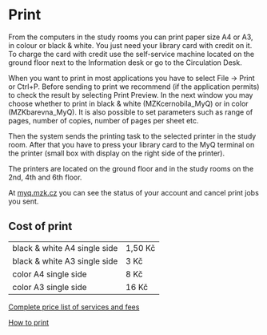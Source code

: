 # Print

From the computers in the study rooms you can print paper size A4 or A3, in colour or black & white. You just need your library card with credit on it. To charge the card with credit use the self-service machine located on the ground floor next to the Information desk or go to the Circulation Desk.

<!--![](/images/help/tisk/automat.jpg)-->

When you want to print in most applications you have to select File -> Print or Ctrl+P. Before sending to print we recommend (if the application permits) to check the result by selecting Print Preview. In the next window you may choose whether to print in black & white (MZKcernobila_MyQ) or in color (MZKbarevna_MyQ). It is also possible to set parameters such as range of pages, number of copies, number of pages per sheet etc.

Then the system sends the printing task to the selected printer in the study room. After that you have to press your library card to the MyQ terminal on the printer (small box with display on the right side of the printer). 

The printers are located on the ground floor and in the study rooms on the 2nd, 4th and 6th floor.

At <a class="external" href="http://myq.mzk.cz" target="_blank">myq.mzk.cz</a> you can see the status of your account and cancel print jobs you sent.

## Cost of print

<div class="row">
    <div class="col-sm-6">
        <table class="table">
            <tr>
                <td>black & white A4 single side</td>
                <td>1,50 Kč</td>
            </tr>
            <tr>
                <td>black & white A3 single side</td>
                <td>3 Kč</td>
            </tr>
            <tr>
                <td>color A4 single side</td>
                <td>8 Kč</td>
            </tr>
            <tr>
                <td>color A3 single side</td>
                <td>16 Kč</td>
            </tr> 
        </table>
    </div>
</div>

<a class="external" href="http://www.mzk.cz/en/services/fees-and-fines" target="_blank">Complete price list of services and fees</a>
 
[How to print](/en/jak-tisknout)
